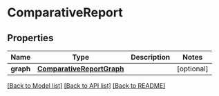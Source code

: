 # ComparativeReport

## Properties

Name | Type | Description | Notes
------------ | ------------- | ------------- | -------------
**graph** | [**ComparativeReportGraph**](ComparativeReportGraph.md) |  | [optional] 

[[Back to Model list]](../README.md#documentation-for-models) [[Back to API list]](../README.md#documentation-for-api-endpoints) [[Back to README]](../README.md)


